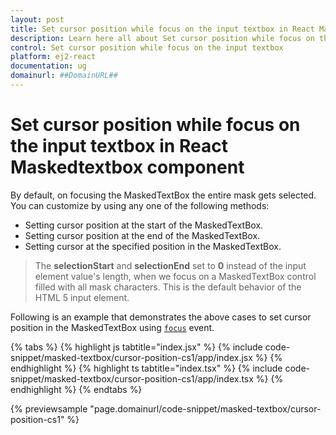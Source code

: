 ```yaml
---
layout: post
title: Set cursor position while focus on the input textbox in React Maskedtextbox component | Syncfusion
description: Learn here all about Set cursor position while focus on the input textbox in Syncfusion React Maskedtextbox component of Syncfusion Essential JS 2 and more.
control: Set cursor position while focus on the input textbox 
platform: ej2-react
documentation: ug
domainurl: ##DomainURL##
---
```


# Set cursor position while focus on the input textbox in React Maskedtextbox component

By default, on focusing the MaskedTextBox the entire mask gets selected. You can customize by using any one of the following methods:

* Setting cursor position at the start of the MaskedTextBox.
* Setting cursor position at the end of the MaskedTextBox.
* Setting cursor at the specified position in the MaskedTextBox.

> The **selectionStart** and **selectionEnd** set to **0** instead of the input element value's length, when we focus on a MaskedTextBox control filled with all mask characters. This is the default behavior of the HTML 5 input element.

Following is an example that demonstrates the above cases to set cursor position in the MaskedTextBox using [`focus`](https://ej2.syncfusion.com/react/documentation/api/maskedtextbox/#focus) event.

{% tabs %}
{% highlight js tabtitle="index.jsx" %}
{% include code-snippet/masked-textbox/cursor-position-cs1/app/index.jsx %}
{% endhighlight %}
{% highlight ts tabtitle="index.tsx" %}
{% include code-snippet/masked-textbox/cursor-position-cs1/app/index.tsx %}
{% endhighlight %}
{% endtabs %}

 {% previewsample "page.domainurl/code-snippet/masked-textbox/cursor-position-cs1" %}